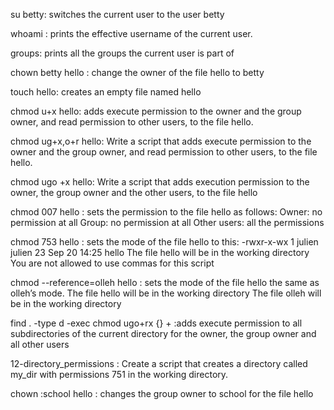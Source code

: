 su betty: switches the current user to the user betty

whoami : prints the effective username of the current user.

groups: prints all the groups the current user is part of

chown betty hello : change the owner of the file hello to betty

touch hello: creates an empty file named hello

chmod u+x hello: adds execute permission to the owner and the group owner, and read permission to other users, to the file hello.

chmod ug+x,o+r hello: Write a script that adds execute permission to the owner and the group owner, and read permission to other users, to the file hello.

chmod ugo +x hello: Write a script that adds execution permission to the owner, the group owner and the other users, to the file hello

chmod 007 hello : sets the permission to the file hello as follows:
	Owner: no permission at all
	Group: no permission at all
	Other users: all the permissions

chmod 753 hello : sets the mode of the file hello to this:
	-rwxr-x-wx 1 julien julien 23 Sep 20 14:25 hello
	The file hello will be in the working directory
	You are not allowed to use commas for this script


chmod --reference=olleh hello : sets the mode of the file hello the same as olleh’s mode.
	The file hello will be in the working directory
	The file olleh will be in the working directory

find . -type d -exec chmod ugo+rx {} + :adds execute permission to all subdirectories of the current directory for the owner, the group owner and all other users

12-directory_permissions : Create a script that creates a directory called my_dir with permissions 751 in the working directory.

chown :school hello : changes the group owner to school for the file hello

